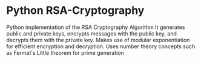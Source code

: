 # Python RSA-Cryptography
Python implementation of the RSA Cryptography Algorithm
It generates public and private keys, encrypts messages with the public key, and decrypts them with the private key.
Makes use of modular exponentiation for efficient encryption and decryption.
Uses number theory concepts such as Fermat's Little theorem for prime generation
